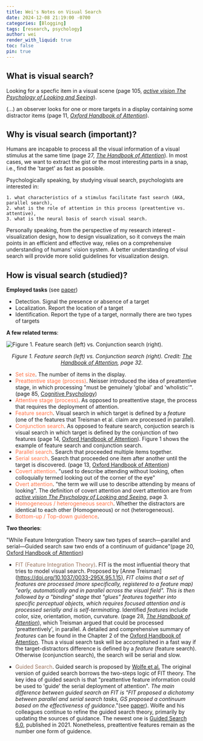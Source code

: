 ```yaml
---
title: Wei's Notes on Visual Search
date: 2024-12-08 21:19:00 -0700
categories: [Blogging]
tags: [research, psychology]
author: wei
render_with_liquid: true
toc: false
pin: true
---
```


## What is visual search?
Looking for a specfic item in a visual scene (page 105, [*active vision The Psychology of Looking and Seeing*](https://doi.org/10.1093/acprof:oso/9780198524793.001.0001)). 

(...) an observer looks for one or more targets in a display containing some distractor items (page 11, [*Oxford Handbook of Attention*](https://doi.org/10.1093/oxfordhb/9780199675111.013.002)).

## Why is visual search (important)?
Humans are incapable to process all the visual information of a visual stimulus at the same time (page 27, [*The Handbook of Attention*](https://doi.org/10.7551/mitpress/10033.003.0004)). In most cases, we want to extract the gist or the most interesting parts in a snap, i.e., find the 'target' as fast as possible. 

Psychologically speaking, by studying visual search, psychologists are interested in:

    1. what characteristics of a stimulus facilitate fast search (AKA, parallel search),
    2. what is the role of attention in this process (preattentive vs. attentive),
    3. what is the neural basis of search visual search.

Personally speaking, from the perspective of my research interest - visualization design, how to design visualization, so it conveys the main points in an efficient and effective way, relies on a comprehensive understanding of humans' vision system. A better understanding of visul search will provide more solid guidelines for visualization design.     


## How is visual search (studied)?
**Employed tasks** (see [paper](https://doi.org/10.1037/a0012780))
- Detection. Signal the presence or absence of a target
- Localization. Report the location of a target
- Identification. Report the type of a target, normally there are two types of targets


**A few related terms**:

![Figure 1. Feature search (left) vs. Conjunction search (right). ](https://wei-weii.github.io/assets/img/postImgs/featuresearch.png) 
<div style="text-align:center;">
<p style="font-style:italic;">Figure 1. Feature search (left) vs. Conjunction search (right). Credit: <a  href= https://doi.org/10.7551/mitpress/10033.003.0004> The Handbook of Attention</a>, page 32.</p>
</div>

- <span style="color:#FF7043">Set size</span>. The number of items in the display.
- <span style="color:#FF7043">Preattentive stage (process)</span>.  Neisser introduced the idea of preattentive stage, in which processing "must be genuinely 'global' and 'wholistic'". (page 85, [Cognitive Psychology](https://doi.org/10.4324/9781315736174)) 
- <span style="color:#FF7043">Attentive stage (process)</span>. As opposed to preattentive stage, the process that requires the deployment of attention.
- <span style="color:#FF7043">Feature search</span>. Visual search in which target is defined by a *feature* (one of the features that Treisman et al. claim are processed in parallel).
- <span style="color:#FF7043">Conjunction search</span>. As opposed to feature search, conjuction search is visual search in which target is defined by the conjunction of two features (page 14, [Oxford Handbook of Attention](https://doi.org/10.1093/oxfordhb/9780199675111.013.002)). Figure 1 shows the example of feature search and conjunction search.
- <span style="color:#FF7043">Parallel search</span>. Search that proceeded multiple items together.
- <span style="color:#FF7043">Serial search</span>. Search that proceeded one item after another until the target is discovered. (page 13, [Oxford Handbook of Attention](https://doi.org/10.1093/oxfordhb/9780199675111.013.002)) 
- <span style="color:#FF7043">Covert attention</span>. "used to describe attending without looking, often colloquially termed looking out of the corner of the eye"
- <span style="color:#FF7043">Overt attention</span>. "the term we will use to describe attending by means of looking". The definition of covert attention and overt attention are from [*active vision The Psychology of Looking and Seeing*](https://doi.org/10.1093/acprof:oso/9780198524793.001.0001), page 3.
- <span style="color:#FF7043">Homogeneous / heterogeneous search</span>. Whether the distractors are identical to each other (Homogeneous) or not (heterogeneous).
- <span style="color:#FF7043">Bottom-up / Top-down guidence</span>.


**Two theories**:

"While Feature Intergration Theory saw two types of search—parallel and serial—Guided search saw two ends of a continuum of guidance"(page 20, [Oxford Handbook of Attention](https://doi.org/10.1093/oxfordhb/9780199675111.013.002)) 

- <span style="color:#9c755f">FIT (Feature Integration Theory)</span>. FIT is the most influential theory that tries to model visual search. Proposed by [Anne Treisman] (https://doi.org/10.1037/0033-295X.95.1.15), _FIT claims that a set of *features* are processed (more specifically, registered to a feature map) "early, automatically and in parallel across the visual field". This is then followed by a "binding" stage that "glues" features together into specific perceptual objects, which requires focused attention and is processed serially and is self-terminating_. Identified *features* include color, size, orientation, motion, curvature. (page 28, [*The Handbook of Attention*](https://doi.org/10.7551/mitpress/10033.003.0004)), which Treisman argued that could be processed 'preattentively', in parallel. A detailed and comprehensive summary of _features_ can be found in the Chapter 2 of the [Oxford Handbook of Attention](https://doi.org/10.1093/oxfordhb/9780199675111.001.0001).   Thus a visual search task will be accomplished in a fast way if the target-distractors difference is defined by a *feature* (feature search). Otherwise (conjunction search), the search will be serial and slow.  


- <span style="color:#9c755f">Guided Search</span>. Guided search is proposed by [Wolfe et al.](https://doi.org/10.1037/0096-1523.15.3.419) The original version of guided search borrows the two-steps logic of FIT theory. The key idea of guided search is that "preattentive feature information could be used to 'guide' the serial deployment of attention". _The main difference between guided search an FIT is "FIT proposed a dichotomy between parallel and serial search tasks, GS proposed a continuum based on the effectiveness of guidance_."(see [paper](https://doi.org/10.3758/s13423-020-01859-9)). Wolfe and his colleagues continue to refine the guided search theory, primarily by updating the sources of guidance. The newest one is [Guided Search 6.0](https://doi.org/10.3758/s13423-020-01859-9), published in 2021. Nonetheless, preattentive features remain as the number one form of guidence.












